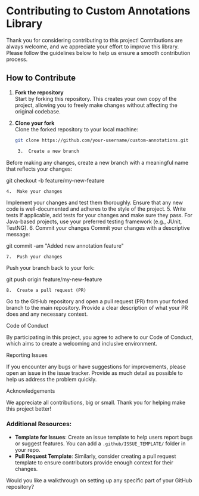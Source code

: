 # Contributing to Custom Annotations Library

Thank you for considering contributing to this project! Contributions are always welcome, and we appreciate your effort to improve this library. Please follow the guidelines below to help us ensure a smooth contribution process.

## How to Contribute

1. **Fork the repository**  
   Start by forking this repository. This creates your own copy of the project, allowing you to freely make changes without affecting the original codebase.

2. **Clone your fork**  
   Clone the forked repository to your local machine:
   ```bash
   git clone https://github.com/your-username/custom-annotations.git

	3.	Create a new branch
Before making any changes, create a new branch with a meaningful name that reflects your changes:

git checkout -b feature/my-new-feature


	4.	Make your changes
Implement your changes and test them thoroughly. Ensure that any new code is well-documented and adheres to the style of the project.
5.	Write tests
If applicable, add tests for your changes and make sure they pass. For Java-based projects, use your preferred testing framework (e.g., JUnit, TestNG).
6.	Commit your changes
Commit your changes with a descriptive message:

git commit -am "Added new annotation feature"


	7.	Push your changes
Push your branch back to your fork:

git push origin feature/my-new-feature


	8.	Create a pull request (PR)
Go to the GitHub repository and open a pull request (PR) from your forked branch to the main repository. Provide a clear description of what your PR does and any necessary context.

Code of Conduct

By participating in this project, you agree to adhere to our Code of Conduct, which aims to create a welcoming and inclusive environment.

Reporting Issues

If you encounter any bugs or have suggestions for improvements, please open an issue in the issue tracker. Provide as much detail as possible to help us address the problem quickly.

Acknowledgements

We appreciate all contributions, big or small. Thank you for helping make this project better!

### Additional Resources:
- **Template for Issues**: Create an issue template to help users report bugs or suggest features. You can add a `.github/ISSUE_TEMPLATE/` folder in your repo.
- **Pull Request Template**: Similarly, consider creating a pull request template to ensure contributors provide enough context for their changes.

Would you like a walkthrough on setting up any specific part of your GitHub repository?
